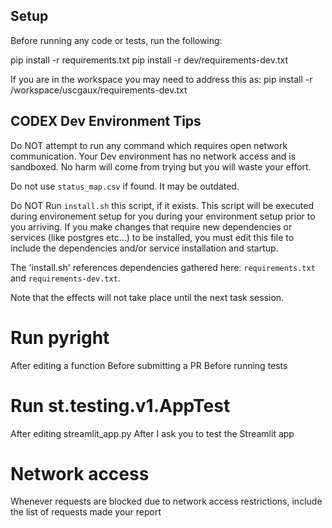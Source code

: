 ## Setup
Before running any code or tests, run the following:

pip install -r requirements.txt
pip install -r dev/requirements-dev.txt

If you are in the workspace you may need to address this as:
pip install -r /workspace/uscgaux/requirements-dev.txt


## CODEX Dev Environment Tips
Do NOT attempt to run any command which requires open network communication.  Your Dev environment has no network access and is sandboxed. No harm will come from trying but you will waste your effort.

Do not use `status_map.csv` if found. It may be outdated.


Do NOT Run `install.sh` this script, if it exists. This script will be executed during environement setup for you during your environment setup prior to you arriving.  If you make changes that require new dependencies or services (like postgres etc...) to be installed, you must edit this file to include the dependencies and/or service installation and startup.

The 'install.sh' references dependencies gathered here: `requirements.txt` and `requirements-dev.txt`. 

Note that the effects will not take place until the next task session. 

# Run pyright 
After editing a function
Before submitting a PR
Before running tests

# Run st.testing.v1.AppTest
After editing streamlit_app.py
After I ask you to test the Streamlit app

# Network access
Whenever requests are blocked due to network access restrictions, include the list of requests made your report